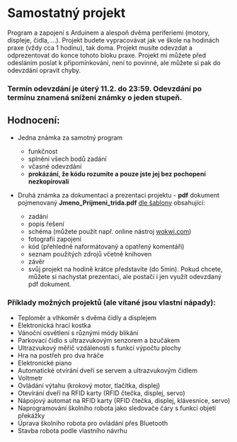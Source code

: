 # Samostatný projekt
Program a zapojení s Arduinem a alespoň dvěma periferiemi (motory, displeje, čidla, ...).
Projekt budete vypracovávat jak ve škole na hodinách praxe (vždy cca 1 hodinu), tak doma. Projekt musíte odevzdat a odprezentovat do konce tohoto bloku praxe. 
Projekt mi můžete před odesláním poslat k připomínkování, není to povinné, ale můžete si pak do odevzdání opravit chyby.

### Termín odevzdání je úterý 11.2. do 23:59. Odevzdání po termínu znamená snížení známky o jeden stupeň.

## Hodnocení:
- Jedna známka za samotný program
    - funkčnost
    - splnění všech bodů zadání
    - včasné odevzdání
    - **prokázání, že kódu rozumíte a pouze jste jej bez pochopení nezkopírovali**
    
- Druhá známka za dokumentaci a prezentaci projektu - **pdf** dokument pojmenovaný **Jmeno_Prijmeni_trida.pdf** [dle šablony](/prezentace/Praxe_projekt_vzor.pdf) obsahující:
    - zadání
    - popis řešení
    - schéma (můžete použít např. online nástroj [wokwi.com](https://wokwi.com/projects/new/arduino-uno))
    - fotografii zapojení
    - kód (přehledně naformátovaný a opatřený komentáři)
    - seznam použitých zdrojů včetně knihoven
    - závěr
    - svůj projekt na hodině krátce představíte (do 5min). Pokud chcete, můžete si nachystat prezentaci, ale postačí i jen využít odevzdaný pdf dokument.


### Příklady možných projektů (ale vítané jsou vlastní nápady):
- Teploměr a vlhkoměr s dvěma čidly a displejem
- Elektronická hrací kostka
- Vánoční osvětlení s různými módy blikání
- Parkovací čidlo s ultrazvukovým senzorem a bzučákem
- Ultrazvukový měřič vzdálenosti s funkcí výpočtu plochy
- Hra na postřeh pro dva hráče
- Elektronické piano
- Automatické otvírání dveří se servem a ultrazvukovým čidlem
- Voltmetr
- Ovládání výtahu (krokový motor, tlačítka, displej)
- Otevírání dveří na RFID karty (RFID čtečka, displej, servo)
- Nápojový automat na RFID karty (RFID čtečka, displej, klávesnice, servo)
- Naprogramování školního robota jako sledovače čáry s funkcí objetí překážky
- Úprava školního robota pro ovládání přes Bluetooth
- Stavba robota podle vlastního návrhu

<!---
- Přidání funkce počitadla ujeté vzdálenosti pro robota
- Naprogramování školního robota pro soutěž sumo 
- Časomíra pro závody robotů
- Úprava školního robota pro ovládání joystickem po drátech
--->
